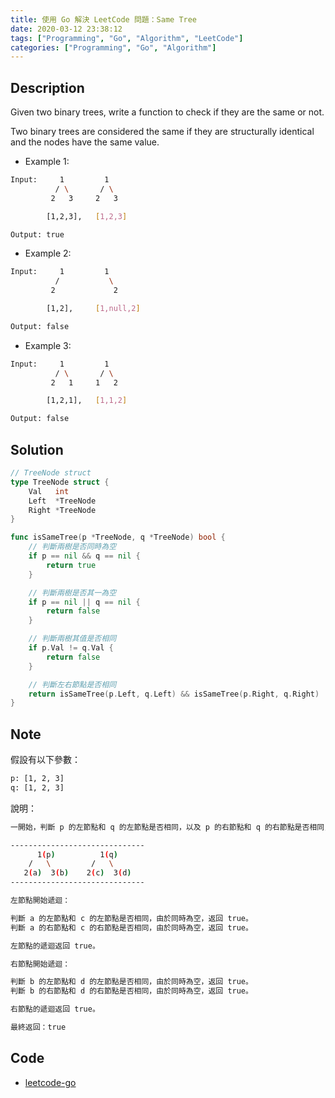 ```yaml
---
title: 使用 Go 解決 LeetCode 問題：Same Tree
date: 2020-03-12 23:38:12
tags: ["Programming", "Go", "Algorithm", "LeetCode"]
categories: ["Programming", "Go", "Algorithm"]
---
```


## Description

Given two binary trees, write a function to check if they are the same or not.

Two binary trees are considered the same if they are structurally identical and the nodes have the same value.

- Example 1:

```bash
Input:     1         1
          / \       / \
         2   3     2   3

        [1,2,3],   [1,2,3]

Output: true
```

- Example 2:

```bash
Input:     1         1
          /           \
         2             2

        [1,2],     [1,null,2]

Output: false
```

- Example 3:

```bash
Input:     1         1
          / \       / \
         2   1     1   2

        [1,2,1],   [1,1,2]

Output: false
```

## Solution

```go
// TreeNode struct
type TreeNode struct {
	Val   int
	Left  *TreeNode
	Right *TreeNode
}

func isSameTree(p *TreeNode, q *TreeNode) bool {
	// 判斷兩樹是否同時為空
	if p == nil && q == nil {
		return true
	}

	// 判斷兩樹是否其一為空
	if p == nil || q == nil {
		return false
	}

	// 判斷兩樹其值是否相同
	if p.Val != q.Val {
		return false
	}

	// 判斷左右節點是否相同
	return isSameTree(p.Left, q.Left) && isSameTree(p.Right, q.Right)
}
```

## Note

假設有以下參數：

```bash
p: [1, 2, 3]
q: [1, 2, 3]
```

說明：

```bash
一開始，判斷 p 的左節點和 q 的左節點是否相同，以及 p 的右節點和 q 的右節點是否相同，等待返回。

------------------------------
      1(p)          1(q)
    /   \         /   \
   2(a)  3(b)    2(c)  3(d)
------------------------------

左節點開始遞迴：

判斷 a 的左節點和 c 的左節點是否相同，由於同時為空，返回 true。
判斷 a 的右節點和 c 的右節點是否相同，由於同時為空，返回 true。

左節點的遞迴返回 true。

右節點開始遞迴：

判斷 b 的左節點和 d 的左節點是否相同，由於同時為空，返回 true。
判斷 b 的右節點和 d 的右節點是否相同，由於同時為空，返回 true。

右節點的遞迴返回 true。

最終返回：true
```

## Code

- [leetcode-go](https://github.com/memochou1993/leetcode-go)
